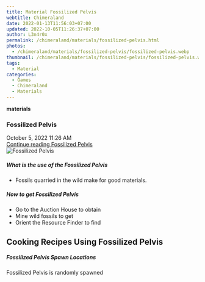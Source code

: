 ```yaml
---
title: Material Fossilized Pelvis
webtitle: Chimeraland
date: 2022-01-13T11:56:03+07:00
updated: 2022-10-05T11:26:37+07:00
author: L3n4r0x
permalink: /chimeraland/materials/fossilized-pelvis.html
photos:
  - /chimeraland/materials/fossilized-pelvis/fossilized-pelvis.webp
thumbnail: /chimeraland/materials/fossilized-pelvis/fossilized-pelvis.webp
tags:
  - Material
categories:
  - Games
  - Chimeraland
  - Materials
---
```


<section id="bootstrap-wrapper">
  <link
    rel="stylesheet"
    href="https://cdn.statically.io/gh/dimaslanjaka/Web-Manajemen/40ac3225/css/bootstrap-4.5-wrapper.css"
  />
  <div
    class="row g-0 border rounded overflow-hidden flex-md-row mb-4 shadow-sm position-relative"
  >
    <div class="col p-4 d-flex flex-column position-static">
      <strong class="d-inline-block mb-2 text-success">materials</strong>
      <h3 class="mb-0">Fossilized Pelvis</h3>
      <div class="mb-1 text-muted">October 5, 2022 11:26 AM</div>
      <a
        href="/chimeraland/materials/fossilized-pelvis.html"
        class="stretched-link d-none"
        >Continue reading Fossilized Pelvis</a
      >
    </div>
    <div class="col-auto d-none d-lg-block">
      <img
        src="/chimeraland/materials/fossilized-pelvis/fossilized-pelvis.webp"
        alt="Fossilized Pelvis"
      />
    </div>
  </div>
  <div class="row">
    <div class="col-lg-6 col-12 mb-2">
      <div class="card">
        <div class="card-body">
          <h5 class="card-title">What is the use of the Fossilized Pelvis</h5>
          <div class="card-text">
            <ul>
              <li>Fossils quarried in the wild make for good materials.</li>
            </ul>
          </div>
        </div>
      </div>
    </div>
    <div class="col-lg-6 col-12 mb-2">
      <div class="card">
        <div class="card-body">
          <h5 class="card-title">How to get Fossilized Pelvis</h5>
          <div class="card-text">
            <ul>
              <li>Go to the Auction House to obtain</li>
              <li>Mine wild fossils to get</li>
              <li>Orient the Resource Finder to find</li>
            </ul>
          </div>
        </div>
      </div>
    </div>
    <div class="col-lg-6 col-12 mb-2">
      <h2 id="cookable">Cooking Recipes Using Fossilized Pelvis</h2>
    </div>
    <div class="col-12 mb-2">
      <h5>Fossilized Pelvis Spawn Locations</h5>
      <p>Fossilized Pelvis is randomly spawned</p>
    </div>
  </div>
</section>